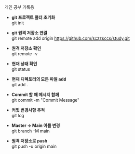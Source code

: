 개인 공부 기록용

- **git 프로젝트 폴더 초기화**<br/>
git init

- **git 원격 저장소 연결**<br/>
git remote add origin https://github.com/sczzsccs/study.git

- **원격 저장소 확인**<br/>
git remote -v

- **현재 상태 확인**<br/>
git status

- **현재 디렉토리의 모든 파일 add**<br/>
git add .

- **Commit 할 때 메시지 함께**<br/>
git commit -m "Commit Message"

- **커밋 변경사항 추적**<br/>
git log

- **Master -> Main 이름 변경**<br/>
git branch -M main

- **원격 저장소로 push**<br/>
git push -u origin main
